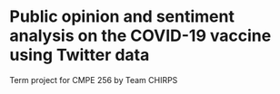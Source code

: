 # Public opinion and sentiment analysis on the COVID-19 vaccine using Twitter data
 Term project for CMPE 256 by Team CHIRPS
